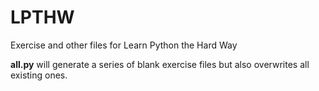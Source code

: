 LPTHW
=====

Exercise and other files for Learn Python the Hard Way

**all.py** will generate a series of blank exercise files but also overwrites all existing ones.